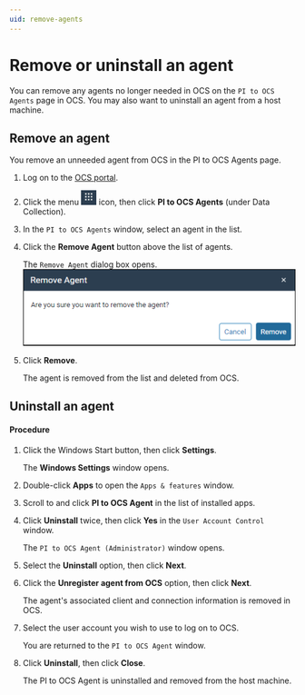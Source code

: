 ```yaml
---
uid: remove-agents
---
```


# Remove or uninstall an agent

You can remove any agents no longer needed in OCS on the `PI to OCS Agents` page in OCS.  You may also want to uninstall an agent from a host machine.

## Remove an agent

You remove an unneeded agent from OCS in the PI to OCS Agents page.

1. Log on to the [OCS portal](https://cloud.osisoft.com).

2. Click the menu ![ ](../../images/waffle-button.png) icon, then click **PI to OCS Agents** (under Data Collection).

3. In the `PI to OCS Agents` window, select an agent in the list.

4. Click the **Remove Agent** button above the list of agents.

   The `Remove Agent` dialog box opens.
   ![](../../images/remove-agent.png)

5. Click **Remove**.

   The agent is removed from the list and deleted from OCS.

## Uninstall an agent

#### Procedure

1. Click the Windows Start button, then click **Settings**.

   The **Windows Settings** window opens.

2. Double-click **Apps** to open the `Apps & features` window.

3. Scroll to and click **PI to OCS Agent** in the list of installed apps.

4. Click **Uninstall** twice, then click **Yes** in the `User Account Control` window.

   The `PI to OCS Agent (Administrator)` window opens.

5. Select the **Uninstall** option, then click **Next**.

6. Click the **Unregister agent from OCS** option, then click **Next**.

   The agent's associated client and connection information is removed in OCS.

7. Select the user account you wish to use to log on to OCS.

   You are returned to the `PI to OCS Agent` window.

8. Click **Uninstall**, then click **Close**.

   The PI to OCS Agent is uninstalled and removed from the host machine.
